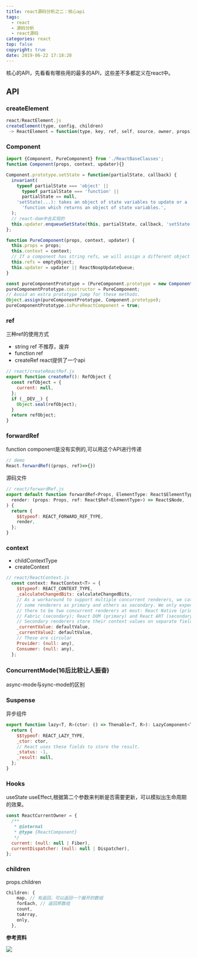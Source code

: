```yaml
---
title: react源码分析之二：核心api
tags:
  - react
  - 源码分析
  - react源码
categories: react
top: false
copyright: true
date: 2019-06-22 17:18:28
---
```

核心的API，先看看有哪些用的最多的API，这些差不多都定义在react中。
<!--more-->

## API
### createElement
```js
react/ReactElement.js
createElement(type, config, children)
 -> ReactElement = function(type, key, ref, self, source, owner, props){}
```

### Component
```js
import {Component, PureComponent} from './ReactBaseClasses';
function Component(props, context, updater){}

Component.prototype.setState = function(partialState, callback) {
  invariant(
    typeof partialState === 'object' ||
      typeof partialState === 'function' ||
      partialState == null,
    'setState(...): takes an object of state variables to update or a ' +
      'function which returns an object of state variables.',
  );
  // react-dom中去实现的
  this.updater.enqueueSetState(this, partialState, callback, 'setState');
};

function PureComponent(props, context, updater) {
  this.props = props;
  this.context = context;
  // If a component has string refs, we will assign a different object later.
  this.refs = emptyObject;
  this.updater = updater || ReactNoopUpdateQueue;
}

const pureComponentPrototype = (PureComponent.prototype = new ComponentDummy());
pureComponentPrototype.constructor = PureComponent;
// Avoid an extra prototype jump for these methods.
Object.assign(pureComponentPrototype, Component.prototype);
pureComponentPrototype.isPureReactComponent = true;
```

### ref
三种ref的使用方式
* string ref 不推荐，废弃
* function ref 
* createRef react提供了一个api


```js
// react/createReactRef.js
export function createRef(): RefObject {
  const refObject = {
    current: null,
  };
  if (__DEV__) {
    Object.seal(refObject);
  }
  return refObject;
}
```

### forwardRef
function component是没有实例的,可以用这个API进行传递
```js
// demo
React.forwardRef((props, ref)=>{})
```
源码文件
```js
// react/forwardRef.js
export default function forwardRef<Props, ElementType: React$ElementType>(
  render: (props: Props, ref: React$Ref<ElementType>) => React$Node,
) {
  return {
    $$typeof: REACT_FORWARD_REF_TYPE,
    render,
  };
}
```

### context
* childContextType
* createContext

```js
// react/ReactContext.js
  const context: ReactContext<T> = {
    $$typeof: REACT_CONTEXT_TYPE,
    _calculateChangedBits: calculateChangedBits,
    // As a workaround to support multiple concurrent renderers, we categorize
    // some renderers as primary and others as secondary. We only expect
    // there to be two concurrent renderers at most: React Native (primary) and
    // Fabric (secondary); React DOM (primary) and React ART (secondary).
    // Secondary renderers store their context values on separate fields.
    _currentValue: defaultValue,
    _currentValue2: defaultValue,
    // These are circular
    Provider: (null: any),
    Consumer: (null: any),
  };
```

### ConcurrentMode(16后比较让人振奋)
async-mode与sync-mode的区别

### Suspense
异步组件
```js
export function lazy<T, R>(ctor: () => Thenable<T, R>): LazyComponent<T> {
  return {
    $$typeof: REACT_LAZY_TYPE,
    _ctor: ctor,
    // React uses these fields to store the result.
    _status: -1,
    _result: null,
  };
}
```

### Hooks
useState
useEffect,根据第二个参数来判断是否需要更新，可以模拟出生命周期的效果。
```js
const ReactCurrentOwner = {
  /**
   * @internal
   * @type {ReactComponent}
   */
  current: (null: null | Fiber),
  currentDispatcher: (null: null | Dispatcher),
};
```

### children
props.children
```js
Children: {
    map, // 有返回，可以返回一个展开的数组
    forEach, // 返回原数组
    count,
    toArray,
    only,
  },
```

**参考资料**
[]()

![](http://static.zhyjor.com/wexin.png)